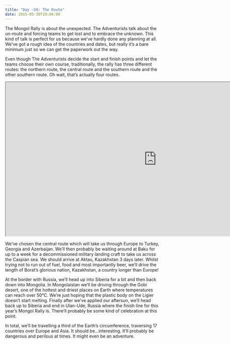 ```yaml
---
title: "Day -50: The Route"
date: 2015-05-30T19:04:00
---
```


The Mongol Rally is about the unexpected. The Adventurists talk about the un-route and forcing teams to get lost and to embrace the unknown. This kind of talk is perfect for us because we’ve hardly done any planning at all. We’ve got a rough idea of the countries and dates, but really it’s a bare minimum just so we can get the paperwork out the way.

Even though The Adventurists decide the start and finish points and let the teams choose their own course, traditionally, the rally has three different routes: the northern route, the central route and the southern route and the other southern route. Oh wait, that’s actually four routes.

<iframe loading="lazy" src="https://www.google.com/maps/d/embed?mid=zGpebCP8Wz1o.kk3Ja8YCumMM" width="980" height="625" class="update__image" style="height:500px;" title="The Route"></iframe>

We’ve chosen the central route which will take us through Europe to Turkey, Georgia and Azerbaijan. We’ll then probably be waiting around at Baku for up to a week for a decommissioned military landing craft to take us across the Caspian sea. We should arrive at Aktau, Kazakhstan 3 days later. Whilst trying not to run out of fuel, food and most importantly beer, we’ll drive the length of Borat’s glorious nation, Kazakhstan, a country longer than Europe!

At the border with Russia, we’ll head up into Siberia for a bit and then back down into Mongolia. In Mongolaistan we’ll be driving through the Gobi desert, one of the hottest and driest places on Earth where temperatures can reach over 50°C. We’re just hoping that the plastic body on the Ligier doesn’t start melting. Finally after we’ve applied our aftersun, we’ll head back up to Siberia and end in Ulan-Ude, Russia where the finish line for this year’s Mongol Rally is. There’ll probably be some kind of celebration at this point.

In total, we’ll be travelling a third of the Earth’s circumference, traversing 17 countries over Europe and Asia. It should be…interesting. It’ll probably be dangerous and perilous at times. It might even be an adventure.